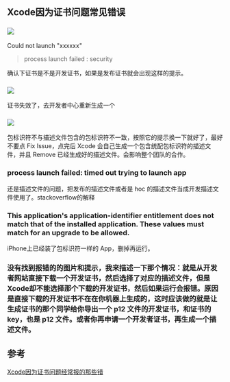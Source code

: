 ##	Xcode因为证书问题常见错误

### ![](http://upload-images.jianshu.io/upload_images/200100-3a8214825f9927f2.png?imageMogr2/auto-orient/strip%7CimageView2/2/w/1240)

Could not launch "xxxxxx"

>	process launch failed : security

确认下证书是不是开发证书，如果是发布证书就会出现这样的提示。


###	![](http://upload-images.jianshu.io/upload_images/200100-1a8238279a068561.png?imageMogr2/auto-orient/strip%7CimageView2/2/w/1240)

证书失效了，去开发者中心重新生成一个

### ![](http://upload-images.jianshu.io/upload_images/200100-5a52f5d070a03ff4.png?imageMogr2/auto-orient/strip%7CimageView2/2/w/1240)

包标识符不与描述文件包含的包标识符不一致，按照它的提示换一下就好了，最好不要点 Fix Issue，点完后 Xcode 会自己生成一个包含统配包标识符的描述文件，并且 Remove 已经生成好的描述文件。会影响整个团队的合作。


###	process launch failed: timed out trying to launch app

还是描述文件的问题，把发布的描述文件或者是 hoc 的描述文件当成开发描述文件使用了。stackoverflow的解释

###	This application's application-identifier entitlement does not match that of the installed application. These values must match for an upgrade to be allowed.

iPhone上已经装了包标识符一样的 App，删掉再运行。


###	没有找到报错的的图片和提示，我来描述一下那个情况：就是从开发者网站直接下载一个开发证书，然后选择了对应的描述文件，但是Xcode却不能选择那个下载的开发证书，然后如果运行会报错。原因是直接下载的开发证书不在在你机器上生成的，这时应该做的就是让生成证书的那个同学给你导出一个 p12 文件的开发证书，和证书的key，也是 p12 文件。或者你再申请一个开发者证书，再生成一个描述文件。


## 参考

[Xcode因为证书问题经常报的那些错](http://www.jianshu.com/p/b10680a32d35)
